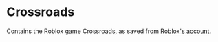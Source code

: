 # Crossroads

Contains the Roblox game Crossroads, as saved from [Roblox's account][crossroads].

[crossroads]: https://www.roblox.com/games/1818/Classic-Crossroads